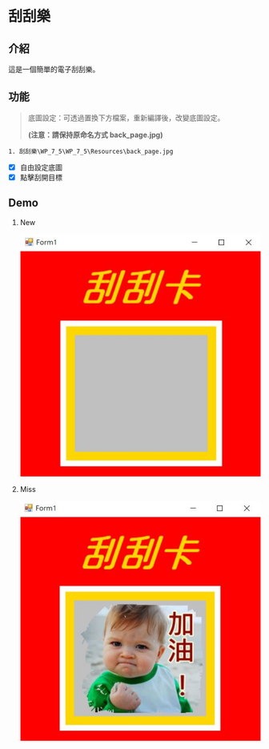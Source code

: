 # 刮刮樂

## 介紹

這是一個簡單的電子刮刮樂。

## 功能

> 底圖設定：可透過置換下方檔案，重新編譯後，改變底圖設定。
> 
> **(注意：請保持原命名方式 back_page.jpg)**

    1. 刮刮樂\WP_7_5\WP_7_5\Resources\back_page.jpg

- [x] 自由設定底圖
- [x] 點擊刮開目標

## Demo

1. New

    ![New](./assets/images/1.%20New.JPG)

2. Miss

    ![Miss](./assets/images/2.%20Miss.JPG)
